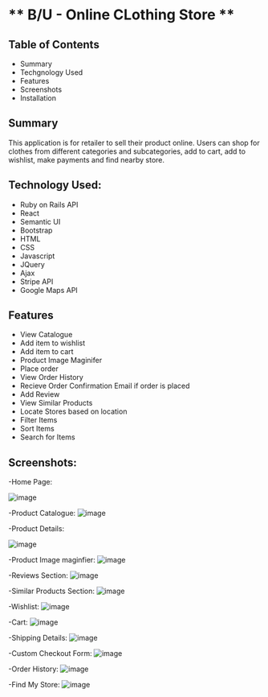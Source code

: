 # ** B/U - Online CLothing Store **


## Table of Contents
- Summary
- Techgnology Used
- Features
- Screenshots
- Installation

## Summary
This application is for retailer to sell their product online. Users can shop for clothes from different categories and subcategories, add to cart, add to wishlist, make payments and find nearby store.

## Technology Used:

- Ruby on Rails API
- React
- Semantic UI
- Bootstrap
- HTML
- CSS
- Javascript
- JQuery
- Ajax
- Stripe API
- Google Maps API

## Features

- View Catalogue
- Add item to wishlist
- Add item to cart
- Product Image Maginifer 
- Place order
- View Order History
- Recieve Order Confirmation Email if order is placed
- Add Review
- View Similar Products
- Locate Stores based on location
- Filter Items
- Sort Items
- Search for Items

## Screenshots: 

-Home Page: 

![image](https://user-images.githubusercontent.com/70501653/113217884-6a56e880-9233-11eb-9abe-a772a686bbbf.png)


-Product Catalogue: 
![image](https://user-images.githubusercontent.com/70501653/113218012-a8540c80-9233-11eb-96b7-a7e6b3465c4b.png)

-Product Details:

![image](https://user-images.githubusercontent.com/70501653/113218223-0385ff00-9234-11eb-94db-6eb5cd597932.png)

-Product Image maginfier:
![image](https://user-images.githubusercontent.com/70501653/113218399-5364c600-9234-11eb-89da-5af0aaf9a2c3.png)

-Reviews Section:
![image](https://user-images.githubusercontent.com/70501653/113218504-755e4880-9234-11eb-9893-f0c59a3829d6.png)

-Similar Products Section:
![image](https://user-images.githubusercontent.com/70501653/113218557-93c44400-9234-11eb-9dba-a74a58f542a0.png)

-Wishlist:
![image](https://user-images.githubusercontent.com/70501653/113218597-a9d20480-9234-11eb-9634-c762a63814ca.png)

-Cart:
![image](https://user-images.githubusercontent.com/70501653/113218657-c110f200-9234-11eb-9bb7-44522d2b7bce.png)

-Shipping Details:
![image](https://user-images.githubusercontent.com/70501653/113218719-da19a300-9234-11eb-9fdf-2f1ea4a4d49f.png)

-Custom Checkout Form:
![image](https://user-images.githubusercontent.com/70501653/113218757-ec93dc80-9234-11eb-8a2d-103adac8b9b7.png)

-Order History:
![image](https://user-images.githubusercontent.com/70501653/113218917-35e42c00-9235-11eb-9cd1-109bbbbd77b7.png)

-Find My Store:
![image](https://user-images.githubusercontent.com/70501653/113218972-54e2be00-9235-11eb-9792-e8af2ccf7a78.png)







